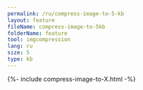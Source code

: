 ```yaml
---
permalink: /ru/compress-image-to-5-kb
layout: feature
fileName: compress-image-to-5kb
folderName: feature
tool: imgcompression
lang: ru
size: 5
type: kb
---
```


{%- include compress-image-to-X.html -%}

